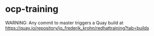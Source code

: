# ocp-training

WARNING: Any commit to master triggers a Quay build at https://quay.io/repository/jo_frederik_krohn/redhattraining?tab=builds






